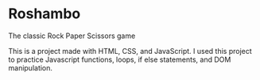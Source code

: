 # Roshambo

The classic Rock Paper Scissors game

This is a project made with HTML, CSS, and JavaScript. I used this project to practice Javascript functions, loops, if else statements, and DOM manipulation.
